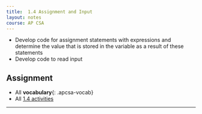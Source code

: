 ```yaml
---
title:  1.4 Assignment and Input
layout: notes
course: AP CSA
---
```


- Develop code for assignment statements with expressions and determine the value that is stored in the variable as a result of these statements
- Develop code to read input

## Assignment

- All **vocabulary**{: .apcsa-vocab}
- All [1.4 activities](https://runestone.academy/ns/books/published/manvillehighschool_csawesome2_2526/topic-1-4-assignment.html)

---

